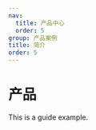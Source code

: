 ```yaml
---
nav: 
  title: 产品中心
  order: 5
group: 产品案例
title: 简介
order: 5
---
```


# 产品
This is a guide example.
